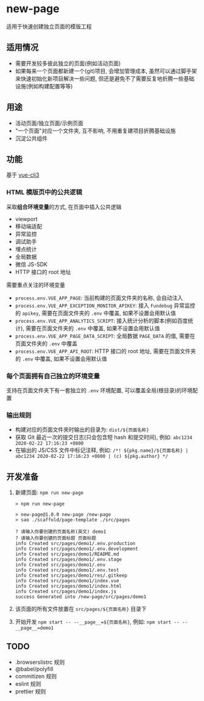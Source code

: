 # new-page

适用于快速创建独立页面的模版工程

## 适用情况

* 需要开发较多彼此独立的页面(例如活动页面)
* 如果每来一个页面都新建一个(git)项目, 会增加管理成本, 虽然可以通过脚手架来快速初始化新项目解决一些问题, 但还是避免不了需要反复地折腾一些基础设施(例如构建配置等等)

## 用途

* 活动页面/独立页面/示例页面
* "一个页面"对应一个文件夹, 互不影响, 不用重复建项目折腾基础设施
* 沉淀公共组件

## 功能

基于 [vue-cli3](https://cli.vuejs.org/)

### HTML 模版页中的公共逻辑

采取**组合环境变量**的方式, 在页面中插入公共逻辑
* viewport
* 移动端适配
* 异常监控
* 调试助手
* 埋点统计
* 全局数据
* 微信 JS-SDK
* HTTP 接口的 root 地址 

需要重点关注的环境变量
* `process.env.VUE_APP_PAGE`: 当前构建的页面文件夹的名称, 会自动注入
* `process.env.VUE_APP_EXCEPTION_MONITOR_APIKEY`: 接入 `Fundebug` 异常监控的 `apikey`, 需要在页面文件夹的 `.env` 中覆盖, 如果不设置会用默认值
* `process.env.VUE_APP_ANALYTICS_SCRIPT`: 接入统计分析的脚本(例如百度统计), 需要在页面文件夹的 `.env` 中覆盖, 如果不设置会用默认值
* `process.env.VUE_APP_PAGE_DATA_SCRIPT`: 全局数据 `PAGE_DATA` 的值, 需要在页面文件夹的 `.env` 中覆盖
* `process.env.VUE_APP_API_ROOT`: HTTP 接口的 root 地址, 需要在页面文件夹的 `.env` 中覆盖, 如果不设置会用默认值

### 每个页面拥有自己独立的环境变量

支持在页面文件夹下有一套独立的 `.env` 环境配置, 可以覆盖全局(根目录)的环境配置

### 输出规则

* 构建对应的页面文件夹时输出的目录为: `dist/${页面名称}`
* 获取 Git 最近一次的提交日志(只会包含短 hash 和提交时间), 例如: `abc1234 2020-02-22 17:16:23 +0800`
* 在输出的 JS/CSS 文件中标记注释, 例如: `/*! ${pkg.name}/${页面名称} | abc1234 2020-02-22 17:16:23 +0800 | (c) ${pkg.author} */`

## 开发准备

1. 新建页面: `npm run new-page`

   ```shell
   > npm run new-page
   
   > new-page@1.0.0 new-page /new-page
   > sao ./scaffold/page-template ./src/pages
   
   ? 请输入你要创建的页面名称(英文) demo1
   ? 请输入你要创建的页面标题 页面标题
   info Created src/pages/demo1/.env.production
   info Created src/pages/demo1/.env.development
   info Created src/pages/demo1/README.md
   info Created src/pages/demo1/.env.stage
   info Created src/pages/demo1/.env
   info Created src/pages/demo1/.env.test
   info Created src/pages/demo1/res/.gitkeep
   info Created src/pages/demo1/index.vue
   info Created src/pages/demo1/index.html
   info Created src/pages/demo1/index.js
   success Generated into /new-page/src/pages/demo1
   ```

2. 该页面的所有文件放置在 `src/pages/${页面名称}` 目录下
3. 开始开发 `npm start -- --__page__=${页面名称}`, 例如: `npm start -- --__page__=demo1`

## TODO

* .browserslistrc 规则
* @babel/polyfill
* commitizen 规则
* eslint 规则
* prettier 规则
